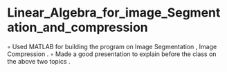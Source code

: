 # Linear_Algebra_for_image_Segmentation_and_compression
◦ Used MATLAB for building the program  on Image Segmentation , Image Compression . ◦ Made a good presentation to explain before the class on the above two topics .
